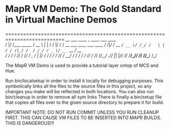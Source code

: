 # MapR VM Demo: The Gold Standard in Virtual Machine Demos
==========================================================================
		    __  ___            ____     _    ____  ___   ____                     
		   /  |/  /___ _____  / __ \   | |  / /  |/  /  / __ \___  ____ ___  ____ 
		  / /|_/ / __ `/ __ \/ /_/ /   | | / / /|_/ /  / / / / _ \/ __ `__ \/ __ \
		 / /  / / /_/ / /_/ / _, _/    | |/ / /  / /  / /_/ /  __/ / / / / / /_/ /
		/_/  /_/\__,_/ .___/_/ |_|     |___/_/  /_/  /_____/\___/_/ /_/ /_/\____/ 
		            /_/                                             

The MapR VM Demo is used to provide a tutorial layer ontop of MCS and Hue.


Run bin/localsetup in order to install it locally for debugging purposes. This symbolically links all the files to the source files in this project, so any changes you make will be reflected in both locations.
You can also run bin/cleanup in order to remove all sym links
There is finally a bin/setup file that copies all files over to the given source directory to prepare it for build. 

IMPORTANT NOTE: DO NOT RUN COMMIT UNLESS YOU RUN CLEANUP FIRST. THIS CAN CAUSE VM FILES TO BE INSERTED INTO MAPR BUILDS. THIS IS DANGEROUS!!!
